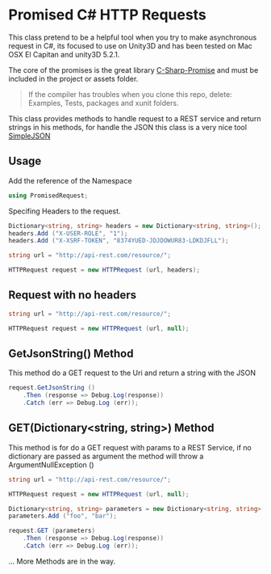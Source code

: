 # Promised C# HTTP Requests

This class pretend to be a helpful tool when you try to make asynchronous request in C#, its focused to use on Unity3D and has been tested on Mac OSX El Capitan and unity3D 5.2.1.

The core of the promises is the great library [C-Sharp-Promise](https://github.com/Real-Serious-Games/C-Sharp-Promise#interfaces) and must be included in the project or assets folder.

> If the compiler has troubles when you clone this repo, delete: Examples, Tests, packages and xunit folders.

This class provides methods to handle request to a REST service and return strings in his methods, for handle the JSON this class is a very nice tool [SimpleJSON](http://wiki.unity3d.com/index.php/SimpleJSON)

## Usage

Add the reference of the Namespace

```C#
using PromisedRequest;
````

Specifing Headers to the request.

```C#
Dictionary<string, string> headers = new Dictionary<string, string>();
headers.Add ("X-USER-ROLE", "1");
headers.Add ("X-XSRF-TOKEN", "8374YUED-JDJDOWUR83-LDKDJFLL");

string url = "http://api-rest.com/resource/";

HTTPRequest request = new HTTPRequest (url, headers);
````

## Request with no headers

```C#
string url = "http://api-rest.com/resource/";

HTTPRequest request = new HTTPRequest (url, null);
```

## GetJsonString() Method

This method do a GET request to the Uri and return a string with the JSON

```C#
request.GetJsonString ()
	.Then (response => Debug.Log(response))
	.Catch (err => Debug.Log (err));
```

## GET(Dictionary<string, string>) Method

This method is for do a GET request with params to a REST Service, if no dictionary are passed as argument the method will throw a ArgumentNullException ()

```C#
string url = "http://api-rest.com/resource/";

HTTPRequest request = new HTTPRequest (url, null);

Dictionary<string, string> parameters = new Dictionary<string, string>();
parameters.Add ("foo", "bar");

request.GET (parameters)
	.Then (response => Debug.Log(response))
	.Catch (err => Debug.Log (err));
```

... More Methods are in the way.
